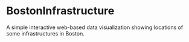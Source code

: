 # BostonInfrastructure
A simple interactive web-based data visualization showing locations of some infrastructures in Boston.
